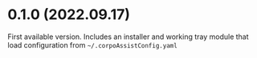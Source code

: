 # 0.1.0 (2022.09.17)

First available version. Includes an installer and working tray module that load configuration from `~/.corpoAssistConfig.yaml`
